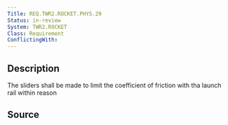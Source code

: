```yaml
---
Title: REQ.TWR2.ROCKET.PHYS.29
Status: in-review
System: TWR2.ROCKET
Class: Requirement
ConflictingWith: 
---
```

## Description

The sliders shall be made to limit the coefficient of friction with tha launch rail within reason

## Source